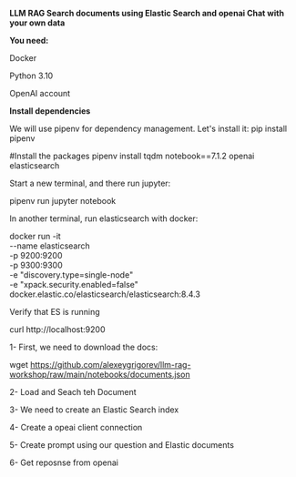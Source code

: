 <b> LLM RAG 
   Search documents using Elastic Search and openai
 Chat with your own data </b>

<b> You need:</b>

Docker

Python 3.10

OpenAI account

<b>Install dependencies</b>

We will use pipenv for dependency management. Let's install it:
pip install pipenv

#Install the packages
pipenv install tqdm notebook==7.1.2 openai elasticsearch

Start a new terminal, and there run jupyter:

pipenv run jupyter notebook

In another terminal, run elasticsearch with docker:

docker run -it \
    --name elasticsearch \
    -p 9200:9200 \
    -p 9300:9300 \
    -e "discovery.type=single-node" \
    -e "xpack.security.enabled=false" \
    docker.elastic.co/elasticsearch/elasticsearch:8.4.3

Verify that ES is running

curl http://localhost:9200

1- First, we need to download the docs:

wget https://github.com/alexeygrigorev/llm-rag-workshop/raw/main/notebooks/documents.json

2- Load and Seach teh Document

3- We need to create an Elastic Search index

4- Create a opeai client connection

5- Create prompt using our question and Elastic documents

6- Get reposnse from openai
